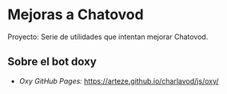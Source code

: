 # Mejoras a Chatovod
Proyecto: Serie de utilidades que intentan mejorar Chatovod.

## Sobre el bot doxy

 - _Oxy GitHub Pages:_ https://arteze.github.io/charlavod/js/oxy/

